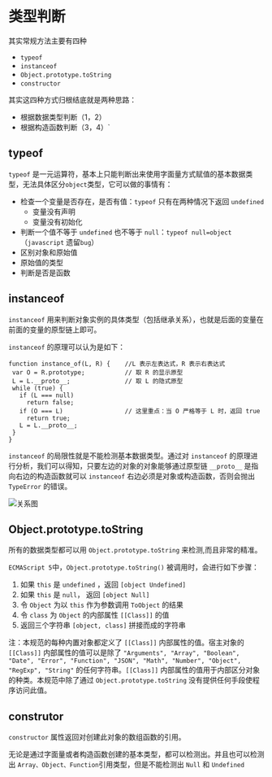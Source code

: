 # 类型判断

其实常规方法主要有四种

- `typeof`
- `instanceof`
- `Object.prototype.toString`
- `constructor`

其实这四种方式归根结底就是两种思路：

- 根据数据类型判断（1，2）
- 根据构造函数判断（3，4）`

## typeof

`typeof` 是一元运算符，基本上只能判断出来使用字面量方式赋值的基本数据类型，无法具体区分`object`类型，它可以做的事情有：

- 检查一个变量是否存在，是否有值：`typeof` 只有在两种情况下返回 `undefined`
  - 变量没有声明
  - 变量没有初始化
- 判断一个值不等于 `undefined` 也不等于 `null`：`typeof null=object`（`javascript` 遗留`bug`）
- 区别对象和原始值
- 原始值的类型
- 判断是否是函数

## instanceof

`instanceof` 用来判断对象实例的具体类型（包括继承关系），也就是后面的变量在前面的变量的原型链上即可。

`instanceof` 的原理可以认为是如下：

```
function instance_of(L, R) {    //L 表示左表达式，R 表示右表达式
 var O = R.prototype;           // 取 R 的显示原型
 L = L.__proto__;               // 取 L 的隐式原型
 while (true) {
   if (L === null)
     return false;
   if (O === L)                 // 这里重点：当 O 严格等于 L 时，返回 true
     return true;
   L = L.__proto__;
 }
}
```

`instanceof` 的局限性就是不能检测基本数据类型。通过对 `instanceof` 的原理进行分析，我们可以得知，只要左边的对象的对象能够通过原型链 `__proto__` 是指向右边的构造函数就可以
`instanceof` 右边必须是对象或构造函数，否则会抛出 `TypeError` 的错误。

![关系图](./images/instanceof.jpg)

## Object.prototype.toString

所有的数据类型都可以用 `Object.prototype.toString` 来检测,而且非常的精准。

`ECMAScript 5`中，`Object.prototype.toString()` 被调用时，会进行如下步骤：

1. 如果 `this` 是 `undefined` ，返回 `[object Undefined]`
2. 如果 `this` 是 `null`， 返回 `[object Null]`
3. 令 `Object` 为以 `this` 作为参数调用 `ToObject` 的结果
4. 令 `class` 为 `Object` 的内部属性 `[[Class]]` 的值
5. 返回三个字符串 `[object, class]` 拼接而成的字符串

注：本规范的每种内置对象都定义了 `[[Class]]` 内部属性的值。宿主对象的 `[[Class]]` 内部属性的值可以是除了 `"Arguments", "Array", "Boolean", "Date", "Error", "Function", "JSON", "Math", "Number", "Object", "RegExp", "String"` 的任何字符串。`[[Class]]` 内部属性的值用于内部区分对象的种类。本规范中除了通过 `Object.prototype.toString` 没有提供任何手段使程序访问此值。

## construtor

`constructor` 属性返回对创建此对象的数组函数的引用。

无论是通过字面量或者构造函数创建的基本类型，都可以检测出。并且也可以检测出 `Array、Object、Function`引用类型，但是不能检测出 `Null` 和 `Undefined`
